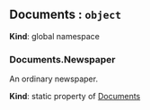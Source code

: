 ## Documents : `object`
**Kind**: global namespace


### Documents.Newspaper
An ordinary newspaper.

**Kind**: static property of [Documents](#Documents)


